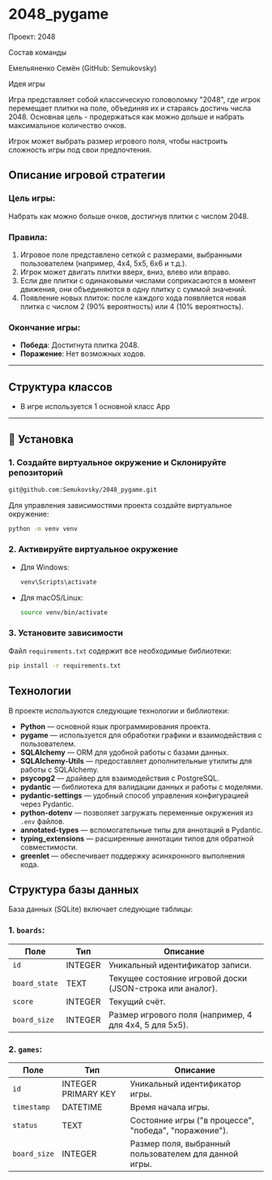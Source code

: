 # 2048_pygame

Проект: 2048

Состав команды

Емельяненко Семён (GitHub: Semukovsky)

Идея игры

Игра представляет собой классическую головоломку "2048", где игрок перемещает плитки на поле, объединяя их и стараясь достичь числа 2048. Основная цель - продержаться как можно дольше и набрать максимальное количество очков.

Игрок может выбрать размер игрового поля, чтобы настроить сложность игры под свои предпочтения.

## Описание игровой стратегии

### Цель игры:
Набрать как можно больше очков, достигнув плитки с числом 2048.

### Правила:
1. Игровое поле представлено сеткой с размерами, выбранными пользователем (например, 4x4, 5x5, 6x6 и т.д.).
2. Игрок может двигать плитки вверх, вниз, влево или вправо.
3. Если две плитки с одинаковыми числами соприкасаются в момент движения, они объединяются в одну плитку с суммой значений.
4. Появление новых плиток: после каждого хода появляется новая плитка с числом 2 (90% вероятность) или 4 (10% вероятность).

### Окончание игры:
- **Победа**: Достигнута плитка 2048.
- **Поражение**: Нет возможных ходов.

---
## Структура классов
- В игре используется 1 основной класс App
---
## 🔧 Установка


### 1. Создайте виртуальное окружение и Склонируйте репозиторий
```bash
git@github.com:Semukovsky/2048_pygame.git
```
Для управления зависимостями проекта создайте виртуальное окружение:
```bash
python -m venv venv
```

### 2. Активируйте виртуальное окружение
- Для Windows:
  ```bash
  venv\Scripts\activate
  ```
- Для macOS/Linux:
  ```bash
  source venv/bin/activate
  ```

### 3. Установите зависимости
Файл `requirements.txt` содержит все необходимые библиотеки:
```bash
pip install -r requirements.txt
```
## Технологии

В проекте используются следующие технологии и библиотеки:

- **Python** — основной язык программирования проекта.
- **pygame** — используется для обработки графики и взаимодействия с пользователем.
- **SQLAlchemy** — ORM для удобной работы с базами данных.
- **SQLAlchemy-Utils** — предоставляет дополнительные утилиты для работы с SQLAlchemy.
- **psycopg2** — драйвер для взаимодействия с PostgreSQL.
- **pydantic** — библиотека для валидации данных и работы с моделями.
- **pydantic-settings** — удобный способ управления конфигурацией через Pydantic.
- **python-dotenv** — позволяет загружать переменные окружения из `.env` файлов.
- **annotated-types** — вспомогательные типы для аннотаций в Pydantic.
- **typing_extensions** — расширенные аннотации типов для обратной совместимости.
- **greenlet** — обеспечивает поддержку асинхронного выполнения кода.

## Структура базы данных

База данных (SQLite) включает следующие таблицы:

### 1. `boards`:
| Поле         | Тип      | Описание                                                                      |
|--------------|----------|-------------------------------------------------------------------------------|
| `id`         | INTEGER  | Уникальный идентификатор записи.                                             |
| `board_state`| TEXT     | Текущее состояние игровой доски (JSON-строка или аналог).                    |
| `score`      | INTEGER  | Текущий счёт.                                                                |
| `board_size` | INTEGER  | Размер игрового поля (например, 4 для 4x4, 5 для 5x5).                       |

### 2. `games`:
| Поле         | Тип      | Описание                                                                      |
|--------------|----------|-------------------------------------------------------------------------------|
| `id`         | INTEGER PRIMARY KEY | Уникальный идентификатор игры.                                   |
| `timestamp`  | DATETIME | Время начала игры.                                                           |
| `status`     | TEXT     | Состояние игры ("в процессе", "победа", "поражение").                        |
| `board_size` | INTEGER  | Размер поля, выбранный пользователем для данной игры.
